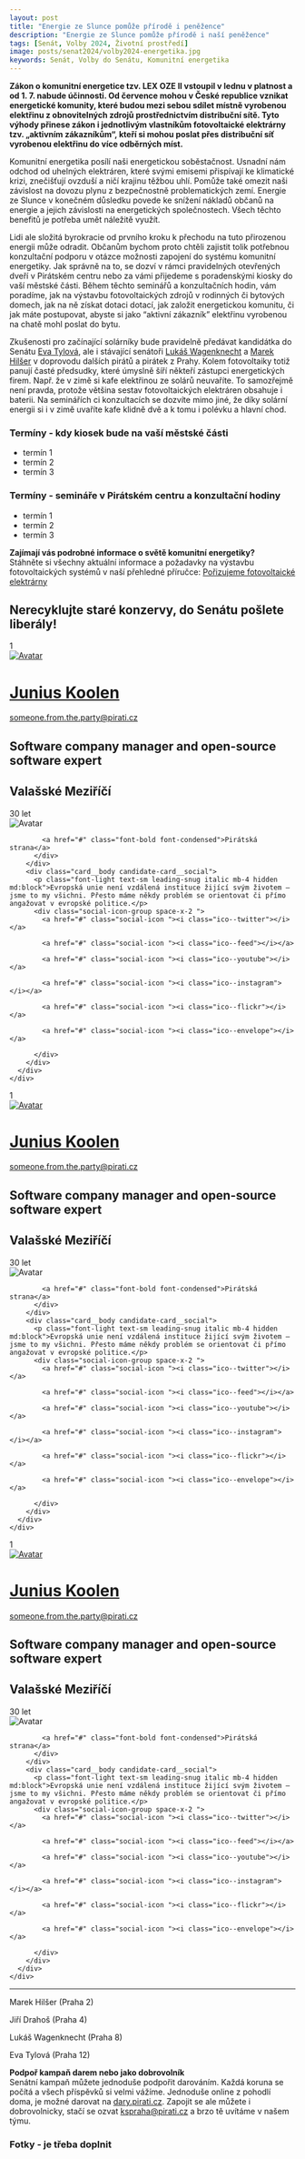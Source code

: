 ```yaml
---
layout: post
title: "Energie ze Slunce pomůže přírodě i peněžence"
description: "Energie ze Slunce pomůže přírodě i naší peněžence"
tags: [Senát, Volby 2024, Životní prostředí]
image: posts/senat2024/volby2024-energetika.jpg
keywords: Senát, Volby do Senátu, Komunitní energetika
---
```


**Zákon o komunitní energetice tzv. LEX OZE II vstoupil v lednu v platnost a od 1. 7. nabude účinnosti. Od července mohou v České republice vznikat energetické komunity, které budou mezi sebou sdílet místně vyrobenou elektřinu z obnovitelných zdrojů prostřednictvím distribuční sítě. Tyto výhody přinese zákon i jednotlivým vlastníkům fotovoltaické elektrárny tzv. „aktivním zákazníkům“, kteří si mohou poslat přes distribuční síť vyrobenou elektřinu do více odběrných míst.**

Komunitní energetika posílí naši energetickou soběstačnost. Usnadní nám odchod od uhelných elektráren, které svými emisemi přispívají ke klimatické krizi, znečišťují ovzduší a ničí krajinu těžbou uhlí. Pomůže také omezit naši závislost na dovozu plynu z bezpečnostně problematických zemí. Energie ze Slunce v konečném důsledku povede ke snížení nákladů občanů na energie a jejich závislosti na energetických společnostech. Všech těchto benefitů je potřeba umět náležitě využít.

Lidi ale složitá byrokracie od prvního kroku k přechodu na tuto přirozenou energii může odradit. Občanům bychom proto chtěli zajistit tolik potřebnou konzultační podporu v otázce možnosti zapojení do systému komunitní energetiky. Jak správně na to, se dozví v rámci pravidelných otevřených dveří v Pirátském centru nebo za vámi přijedeme s poradenskými kiosky do vaší městské části. Během těchto seminářů a konzultačních hodin, vám poradíme, jak na výstavbu fotovoltaických zdrojů v rodinných či bytových domech, jak na ně získat dotaci dotací, jak založit energetickou komunitu, či jak máte postupovat, abyste si jako “aktivní zákazník” elektřinu vyrobenou na chatě mohl poslat do bytu.

Zkušenosti pro začínající solárníky bude pravidelně předávat kandidátka do Senátu [Eva Tylová](https://praha.pirati.cz/lide/eva-tylova.html), ale i stávající senátoři [Lukáš Wagenknecht](https://praha.pirati.cz/lide/lukas-wagenknecht.html) a [Marek Hilšer](https://www.marekhilser.cz/) v doprovodu dalších pirátů a pirátek z Prahy. Kolem fotovoltaiky totiž panují časté předsudky, které úmyslně šíří někteří zástupci energetických firem. Např. že v zimě si kafe elektřinou ze solárů neuvaříte. To samozřejmě není pravda, protože většina sestav fotovoltaických elektráren obsahuje i baterii.  Na seminářích ci konzultacích se dozvíte mimo jiné, že díky solární energii si i v zimě uvaříte kafe klidně dvě a k tomu i polévku a hlavní chod.

### Termíny - kdy kiosek bude na vaší městské části
- termín 1
- termín 2
- termín 3

### Termíny - semináře v Pirátském centru a konzultační hodiny</h3> 
- termín 1
- termín 2
- termín 3

<div class="inline-flex flex-col sm:flex-row space-y-8 sm:space-y-0 sm:space-x-8">
  <div class="inline-flex flex-col space-y-2">
    <span class="alert alert--black">
      <i class="alert__icon ico--pirati"></i>
      <span><b>Zajímají vás podrobné informace o světě komunitní energetiky?</b><br />
Stáhněte si všechny aktuální informace a požadavky na výstavbu fotovoltaických systémů v naší přehledné příručce: <a href="https://fve.pirati.cz/">Pořizujeme fotovoltaické elektrárny</a>
</span>
    </span>
  </div>
</div>


<h2>Nerecyklujte staré konzervy, do Senátu pošlete liberály!</h2>


 <div class="candidate-card-list grid-cols-1 sm:grid-cols-2 md:grid-cols-3 lg:grid-cols-4">
  <div class="candidate-card container-padding--zero sm:container-padding--auto ">
    <div class="candidate-card__wrapper candidate-card-list__item-wrapper">
      <div class="card candidate-card__body elevation-0 hover:elevation-10 transition duration-200">
        <div class="candidate-card__avatar">
          <div class="candidate-card__position">1</div>
          <a href="#" data-href="&#x2F;patterns&#x2F;03-templates-candidate-detail&#x2F;03-templates-candidate-detail.rendered.html">
            <div class="avatar avatar--sm sm:avatar--lg">
              <img src="https:&#x2F;&#x2F;picsum.photos&#x2F;100" alt="Avatar" />
            </div>
          </a>
        </div>
        
<div class="candidate-card__bio">
          <h1 class="head-heavy-xs"><a href="#" data-href="&#x2F;patterns&#x2F;03-templates-candidate-detail&#x2F;03-templates-candidate-detail.rendered.html">Junius Koolen</a></h1>
          <a href="#" class="candidate-card__bio-item block mb-4">someone.from.the.party@pirati.cz</a>
          <h2 class="candidate-card__bio-item">Software company manager and open-source software expert</h2>
          <h2 class="head-allcaps-4xs mt-4">Valašské Meziříčí</h2>
        </div>
        <div class="candidate-card__affiliation">
          <div>30 let</div>
          <div>
            <div class="avatar w-6 mr-2">
              <img src="https:&#x2F;&#x2F;picsum.photos&#x2F;100" alt="Avatar" />
            </div>

            <a href="#" class="font-bold font-condensed">Pirátská strana</a>
          </div>
        </div>
        <div class="card__body candidate-card__social">
          <p class="font-light text-sm leading-snug italic mb-4 hidden md:block">Evropská unie není vzdálená instituce žijící svým životem – jsme to my všichni. Přesto máme někdy problém se orientovat či přímo angažovat v evropské politice.</p>
          <div class="social-icon-group space-x-2 ">
            <a href="#" class="social-icon "><i class="ico--twitter"></i></a>

            <a href="#" class="social-icon "><i class="ico--feed"></i></a>

            <a href="#" class="social-icon "><i class="ico--youtube"></i></a>

            <a href="#" class="social-icon "><i class="ico--instagram"></i></a>

            <a href="#" class="social-icon "><i class="ico--flickr"></i></a>

            <a href="#" class="social-icon "><i class="ico--envelope"></i></a>

          </div>
        </div>
      </div>
    </div>
  </div>
</div>

 <div class="candidate-card-list grid-cols-1 sm:grid-cols-2 md:grid-cols-3 lg:grid-cols-4">
  <div class="candidate-card container-padding--zero sm:container-padding--auto ">
    <div class="candidate-card__wrapper candidate-card-list__item-wrapper">
      <div class="card candidate-card__body elevation-0 hover:elevation-10 transition duration-200">
        <div class="candidate-card__avatar">
          <div class="candidate-card__position">1</div>
          <a href="#" data-href="&#x2F;patterns&#x2F;03-templates-candidate-detail&#x2F;03-templates-candidate-detail.rendered.html">
            <div class="avatar avatar--sm sm:avatar--lg">
              <img src="https:&#x2F;&#x2F;picsum.photos&#x2F;100" alt="Avatar" />
            </div>
          </a>
        </div>
        
<div class="candidate-card__bio">
          <h1 class="head-heavy-xs"><a href="#" data-href="&#x2F;patterns&#x2F;03-templates-candidate-detail&#x2F;03-templates-candidate-detail.rendered.html">Junius Koolen</a></h1>
          <a href="#" class="candidate-card__bio-item block mb-4">someone.from.the.party@pirati.cz</a>
          <h2 class="candidate-card__bio-item">Software company manager and open-source software expert</h2>
          <h2 class="head-allcaps-4xs mt-4">Valašské Meziříčí</h2>
        </div>
        <div class="candidate-card__affiliation">
          <div>30 let</div>
          <div>
            <div class="avatar w-6 mr-2">
              <img src="https:&#x2F;&#x2F;picsum.photos&#x2F;100" alt="Avatar" />
            </div>

            <a href="#" class="font-bold font-condensed">Pirátská strana</a>
          </div>
        </div>
        <div class="card__body candidate-card__social">
          <p class="font-light text-sm leading-snug italic mb-4 hidden md:block">Evropská unie není vzdálená instituce žijící svým životem – jsme to my všichni. Přesto máme někdy problém se orientovat či přímo angažovat v evropské politice.</p>
          <div class="social-icon-group space-x-2 ">
            <a href="#" class="social-icon "><i class="ico--twitter"></i></a>

            <a href="#" class="social-icon "><i class="ico--feed"></i></a>

            <a href="#" class="social-icon "><i class="ico--youtube"></i></a>

            <a href="#" class="social-icon "><i class="ico--instagram"></i></a>

            <a href="#" class="social-icon "><i class="ico--flickr"></i></a>

            <a href="#" class="social-icon "><i class="ico--envelope"></i></a>

          </div>
        </div>
      </div>
    </div>
  </div>
</div>

 <div class="candidate-card-list grid-cols-1 sm:grid-cols-2 md:grid-cols-3 lg:grid-cols-4">
  <div class="candidate-card container-padding--zero sm:container-padding--auto ">
    <div class="candidate-card__wrapper candidate-card-list__item-wrapper">
      <div class="card candidate-card__body elevation-0 hover:elevation-10 transition duration-200">
        <div class="candidate-card__avatar">
          <div class="candidate-card__position">1</div>
          <a href="#" data-href="&#x2F;patterns&#x2F;03-templates-candidate-detail&#x2F;03-templates-candidate-detail.rendered.html">
            <div class="avatar avatar--sm sm:avatar--lg">
              <img src="https:&#x2F;&#x2F;picsum.photos&#x2F;100" alt="Avatar" />
            </div>
          </a>
        </div>
        
<div class="candidate-card__bio">
          <h1 class="head-heavy-xs"><a href="#" data-href="&#x2F;patterns&#x2F;03-templates-candidate-detail&#x2F;03-templates-candidate-detail.rendered.html">Junius Koolen</a></h1>
          <a href="#" class="candidate-card__bio-item block mb-4">someone.from.the.party@pirati.cz</a>
          <h2 class="candidate-card__bio-item">Software company manager and open-source software expert</h2>
          <h2 class="head-allcaps-4xs mt-4">Valašské Meziříčí</h2>
        </div>
        <div class="candidate-card__affiliation">
          <div>30 let</div>
          <div>
            <div class="avatar w-6 mr-2">
              <img src="https:&#x2F;&#x2F;picsum.photos&#x2F;100" alt="Avatar" />
            </div>

            <a href="#" class="font-bold font-condensed">Pirátská strana</a>
          </div>
        </div>
        <div class="card__body candidate-card__social">
          <p class="font-light text-sm leading-snug italic mb-4 hidden md:block">Evropská unie není vzdálená instituce žijící svým životem – jsme to my všichni. Přesto máme někdy problém se orientovat či přímo angažovat v evropské politice.</p>
          <div class="social-icon-group space-x-2 ">
            <a href="#" class="social-icon "><i class="ico--twitter"></i></a>

            <a href="#" class="social-icon "><i class="ico--feed"></i></a>

            <a href="#" class="social-icon "><i class="ico--youtube"></i></a>

            <a href="#" class="social-icon "><i class="ico--instagram"></i></a>

            <a href="#" class="social-icon "><i class="ico--flickr"></i></a>

            <a href="#" class="social-icon "><i class="ico--envelope"></i></a>

          </div>
        </div>
      </div>
    </div>
  </div>
</div>

---------------
Marek Hilšer (Praha 2)

Jiří Drahoš (Praha 4)

Lukáš Wagenknecht (Praha 8)

Eva Tylová (Praha 12) 

<div class="inline-flex flex-col sm:flex-row space-y-8 sm:space-y-0 sm:space-x-8">
  <div class="inline-flex flex-col space-y-2">
    <span class="alert alert--black">
      <i class="alert__icon ico--pirati"></i>
      <span><b>Podpoř kampaň darem nebo jako dobrovolník </b><br />
Senátní kampaň můžete jednoduše podpořit darováním. Každá koruna se počítá a všech příspěvků si velmi vážíme. Jednoduše online z pohodlí doma, je možné darovat na <a href="http://dary.pirati.cz">dary.pirati.cz</a>. Zapojit se ale můžete i dobrovolnicky, stačí se ozvat <a href="mailto:kspraha@pirati.cz">kspraha@pirati.cz</a> a brzo tě uvítáme v našem týmu.
</span>
    </span>
  </div>
</div>

### Fotky - je třeba doplnit



